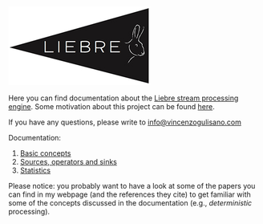 
![](docs/images/liebre.jpg)

Here you can find documentation about the [Liebre stream processing engine](https://github.com/vincenzo-gulisano/Liebre).
Some motivation about this project can be found [here](https://vincenzogulisano.com/2017/07/09/the-liebre-stream-processing-engine/).

If you have any questions, please write to [info@vincenzogulisano.com](mailto:info@vincenzogulisano.com)

Documentation:

1. [Basic concepts](docs/basics.md)
2. [Sources, operators and sinks](docs/sourcesopssinks.md)
3. [Statistics](docs/stats.md)

Please notice: you probably want to have a look at some of the papers you can find in my webpage (and the references they cite) to get familiar with some of the concepts discussed in the documentation (e.g., *deterministic* processing).